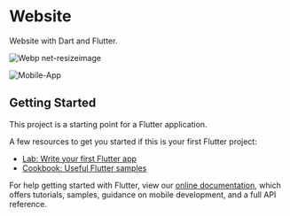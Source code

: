 # Website

Website with Dart and Flutter.

![Webp net-resizeimage](https://user-images.githubusercontent.com/81643256/157771449-cfb3430e-f5c6-4b4f-ba75-489a702b24b8.gif)

![Mobile-App](https://user-images.githubusercontent.com/81643256/157754251-1bcbd9c2-1eb1-4286-9a63-d4b64a87f958.gif)

<!-- <img src="images/App/2.png" width="900">
<img src="images/App/3.png" width="900">
<img src="images/App/4.png" width="900">
<img src="images/App/5.png" width="900">

<p float="left">
  <img src="images/App/6.png" width="450">
  <img src="images/App/7.png" width="450">
  <img src="images/App/8.png" width="450">
  <img src="images/App/9.png" width="450">
  <img src="images/App/10.png" width="450">
</p> -->

## Getting Started

This project is a starting point for a Flutter application.

A few resources to get you started if this is your first Flutter project:

- [Lab: Write your first Flutter app](https://flutter.dev/docs/get-started/codelab)
- [Cookbook: Useful Flutter samples](https://flutter.dev/docs/cookbook)

For help getting started with Flutter, view our
[online documentation](https://flutter.dev/docs), which offers tutorials,
samples, guidance on mobile development, and a full API reference.
